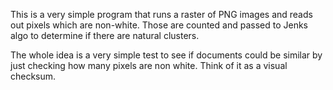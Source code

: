 This is a very simple program that runs a raster of PNG images and reads out pixels which are non-white. Those are counted and passed to Jenks algo to determine if there are natural clusters. 

The whole idea is a very simple test to see if documents could be similar by just checking how many pixels are non white. Think of it as a visual checksum.
